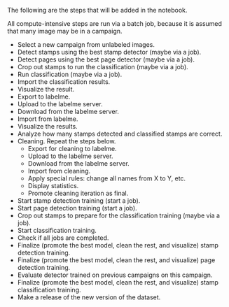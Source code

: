The following are the steps that will be added in the notebook.

All compute-intensive steps are run via a batch job, because it is assumed that many image may be in a campaign.

* Select a new campaign from unlabeled images.
* Detect stamps using the best stamp detector (maybe via a job).
* Detect pages using the best page detector (maybe via a job).
* Crop out stamps to run the classification (maybe via a job).
* Run classification (maybe via a job).
* Import the classification results.
* Visualize the result.
* Export to labelme.
* Upload to the labelme server.
* Download from the labelme server.
* Import from labelme.
* Visualize the results.
* Analyze how many stamps detected and classified stamps are correct.
* Cleaning. Repeat the steps below.
    * Export for cleaning to labelme.
    * Upload to the labelme server.
    * Download from the labelme server.
    * Import from cleaning.
    * Apply special rules: change all names from X to Y, etc.
    * Display statistics.
    * Promote cleaning iteration as final.
* Start stamp detection training (start a job).
* Start page detection training (start a job).
* Crop out stamps to prepare for the classification training (maybe via a job).
* Start classification training.
* Check if all jobs are completed.
* Finalize (promote the best model, clean the rest, and visualize) stamp detection training.
* Finalize (promote the best model, clean the rest, and visualize) page detection training.
* Evaluate detector trained on previous campaigns on this campaign.
* Finalize (promote the best model, clean the rest, and visualize) stamp classification training.
* Make a release of the new version of the dataset.
